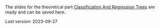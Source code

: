 The slides for the theoretical part
[Classification And Regression Trees](https://plmbox.math.cnrs.fr/f/4edd086b458a45488f0d/?dl=1) 
are ready and can be saved here.

*Last version*: 2023-09-27
  